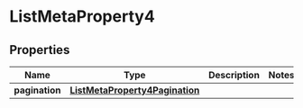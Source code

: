 

# ListMetaProperty4


## Properties

| Name | Type | Description | Notes |
|------------ | ------------- | ------------- | -------------|
|**pagination** | [**ListMetaProperty4Pagination**](ListMetaProperty4Pagination.md) |  |  |



